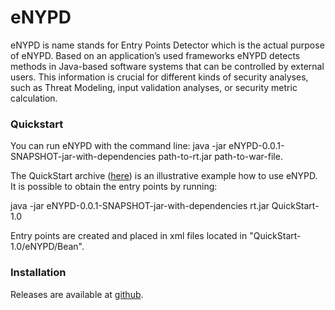 # eNYPD

eNYPD is name stands for Entry Points Detector which is the actual purpose of eNYPD. Based on an application’s used frameworks eNYPD detects methods in Java-based software systems that can be controlled by external users. 
This information is crucial for different kinds of security analyses, such as Threat Modeling, input validation analyses, or security metric calculation.

### Quickstart

You can run eNYPD with the command line: java -jar eNYPD-0.0.1-SNAPSHOT-jar-with-dependencies path-to-rt.jar path-to-war-file. 

   The QuickStart archive  ([here](https://github.com/uni-bremen-agst/eNYPD/tree/example)) is an illustrative example how to use eNYPD. It is possible to obtain the entry points by running: 
   
  java -jar eNYPD-0.0.1-SNAPSHOT-jar-with-dependencies rt.jar QuickStart-1.0
   
  Entry points are created and placed in xml files located in "QuickStart-1.0/eNYPD/Bean".

### Installation

Releases are available at [github](https://github.com/uni-bremen-agst/eNYPD/releases/tag/v1.0.0).

